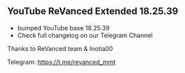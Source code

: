 ## YouTube ReVanced Extended 18.25.39
- bumped YouTube base 18.25.39
- Check full changelog on our Telegram Channel

Thanks to ReVanced team & Inotia00

Telegram: https://t.me/revanced_mmt
